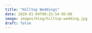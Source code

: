 ```yaml
---
title: "Hilltop Weddings"
date: 2020-01-04T00:25:54-05:00
image: images/blog/hilltop-wedding.jpg
draft: false
---
```



